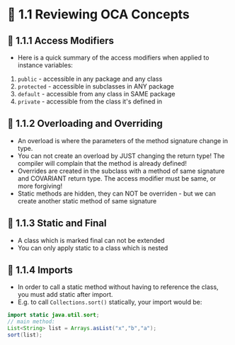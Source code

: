 <link href="../../styles.css" rel="stylesheet"></link>

# 🧠 1.1 Reviewing OCA Concepts

## 🔴 1.1.1 Access Modifiers

* Here is a quick summary of the access modifiers when applied to instance variables:
1) `public` - accessible in any package and any class
2) `protected` - accessible in subclasses in ANY package
3) `default` - accessible from any class in SAME package
4) `private` - accessible from the class it's defined in

## 🔴 1.1.2 Overloading and Overriding 
* An overload is where the parameters of the method signature change in type. 
* You can not create an overload by JUST changing the return type! The compiler will complain that the method is already defined!
* Overrides are created in the subclass with a method of same signature and COVARIANT return type. The access modifier must be same, or more forgiving!
* Static methods are hidden, they can NOT be overriden - but we can create another static method of same signature

## 🔴 1.1.3 Static and Final
* A class which is marked final can not be extended
* You can only apply static to a class which is nested

## 🔴 1.1.4 Imports
* In order to call a static method without having to reference the class, you must add static after import.
* E.g. to call `Collections.sort()` statically, your import would be:

```java
import static java.util.sort;
// main method:
List<String> list = Arrays.asList("x","b","a");
sort(list);
```
